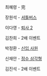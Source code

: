 최혜령 - 完

장원석 - [셔틀버스](https://school.programmers.co.kr/learn/courses/30/lessons/17678?language=java)

이다영 - [퇴사 2](https://www.acmicpc.net/problem/15486)

김찬희 - 2배 이벤트

박정환 - [신입 사원](https://www.acmicpc.net/problem/1946)

신재안 - [정수 삼각형](https://school.programmers.co.kr/learn/courses/30/lessons/43105?language=java)

김진석 - 2배 이벤트
